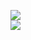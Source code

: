 [![](https://img.shields.io/badge/Made%20With-Github%20Spray-lightgrey.svg?style=for-the-badge&logo=github)](https://github.com/Annihil/github-spray#371)  
[![](https://i.imgur.com/2DrTn0Z.gif)](https://github.com/Annihil/github-spray)